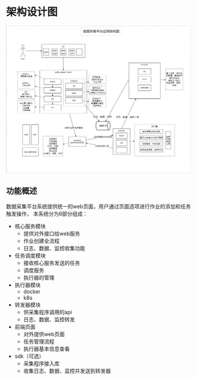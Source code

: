 # 架构设计图

![系统架构图](../assets/images/core/spiderkeeper.png)

## 功能概述

数据采集平台系统提供统一的web页面，用户通过页面选项进行作业的添加和任务触发操作，
本系统分为6部分组成：

- 核心服务模块
    - 提供对外接口给web服务
    - 作业创建全流程
    - 日志、数据、监控收集功能
- 任务调度模块
    - 接收核心服务发送的任务
    - 调度服务
    - 执行器的管理
- 执行器模块
    - docker
    - k8s
- 转发器模块
    - 供采集程序调用的api
    - 日志、数据、监控转发
- 前端页面
    - 对外提供web页面
    - 任务管理流程
    - 执行器基本信息查看
- sdk（可选）
    - 采集程序接入库
    - 收集日志、数据、监控并发送到转发器
